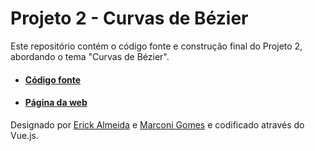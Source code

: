 # Projeto 2 - Curvas de Bézier
Este repositório contém o código fonte e construção final do Projeto 2, abordando o tema "Curvas de Bézier".  
  
  * #### [Código fonte](https://github.com/MarconiGRF/Miniprojeto2-PG/tree/main/source)
  * #### [Página da web](https://github.com/MarconiGRF/Miniprojeto2-PG/tree/main/build)
  
Designado por [Erick Almeida](https://riso.dev) e [Marconi Gomes](https://marconi.dev.br) e codificado através do Vue.js.

 
